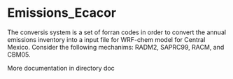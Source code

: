 # Emissions_Ecacor

The conversis system is a set of forran codes in order to convert the annual emissions inventory into a input file for WRF-chem model for Central Mexico. Consider the following mechanims: RADM2, SAPRC99, RACM, and CBM05.

More documentation in directory doc
